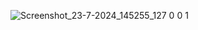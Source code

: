 
![Screenshot_23-7-2024_145255_127 0 0 1](https://github.com/user-attachments/assets/802a6634-79c7-4320-a847-1b1cf707b73e)
